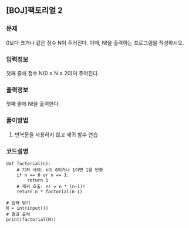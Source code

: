 ## [BOJ]팩토리얼 2

### 문제
0보다 크거나 같은 정수 N이 주어진다. 이때, N!을 출력하는 프로그램을 작성하시오.

### 입력정보
첫째 줄에 정수 N(0 ≤ N ≤ 20)이 주어진다.


### 출력정보
첫째 줄에 N!을 출력한다.

### 풀이방법
1. 반복문을 사용하지 않고 재귀 함수 연습

### 코드설명
```
def factorial(n):
    # 기저 사례: n이 0이거나 1이면 1을 반환
    if n == 0 or n == 1:
        return 1
    # 재귀 호출: n! = n * (n-1)!
    return n * factorial(n-1)

# 입력 받기
N = int(input())
# 결과 출력
print(factorial(N))

```